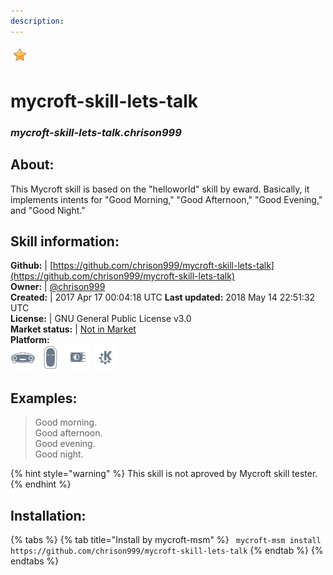 ```yaml
---  
description:   
---  
```

![](../.gitbook/assets/star.png)  
# mycroft-skill-lets-talk  
### _mycroft-skill-lets-talk.chrison999_  
## About:  
This Mycroft skill is based on the "helloworld" skill
by eward.  Basically, it implements intents for "Good
Morning," "Good Afternoon," "Good Evening," and "Good Night."

## Skill information:  
**Github:** | [https://github.com/chrison999/mycroft-skill-lets-talk](https://github.com/chrison999/mycroft-skill-lets-talk)  
**Owner:** | [@chrison999](https://github.com/chrison999)  
**Created:** | 2017 Apr 17 00:04:18 UTC  **Last updated:** 2018 May 14 22:51:32 UTC  
**License:** | GNU General Public License v3.0  
**Market status:** | [Not in Market](https://market.mycroft.ai/skill/)  
**Platform:**  
 ![](../.gitbook/assets/mark-1-icon.png)  ![](../.gitbook/assets/mark-2-icon.png)  ![](../.gitbook/assets/picroft-icon.png)  ![](../.gitbook/assets/kde.png)   
## Examples:  
> Good morning.  
> Good afternoon.  
> Good evening.  
> Good night.  
  
{% hint style="warning" %}
This skill is not aproved by Mycroft skill tester.
{% endhint %}
    
## Installation:  
{% tabs %}
{% tab title="Install by mycroft-msm" %}
``` mycroft-msm install https://github.com/chrison999/mycroft-skill-lets-talk```
{% endtab %}
  {% endtabs %}
  